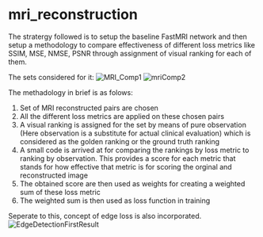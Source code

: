 # mri_reconstruction

The stratergy followed is to setup the baseline FastMRI network and then setup a methodology to compare effectiveness of different loss metrics like SSIM, MSE, NMSE, PSNR through assignment of visual ranking for each of them. 

The sets considered for it:
![MRI_Comp1](https://user-images.githubusercontent.com/58559090/128677388-57a165f5-849b-4b00-b803-9677d1222e14.png)
![mriComp2](https://user-images.githubusercontent.com/58559090/128677405-5793d696-0ecc-4627-95cb-b211aeb95834.jpg)


The methadology in brief is as folows:
1. Set of MRI reconstructed pairs are chosen
2. All the different loss metrics are applied on these chosen pairs
3. A visual ranking is assigned for the set by means of pure observation (Here observation is a substitute for actual clinical evaluation) which is considered as the golden ranking or the ground truth ranking
4. A small code is arrived at for comparing the rankings by loss metric to ranking by observation. This provides a score for each metric that stands for how effective that metric is for scoring the orginal and reconstructed image
5. The obtained score are then used as weights for creating a weighted sum of these loss metric
6. The weighted sum is then used as loss function in training

Seperate to this, concept of edge loss is also incorporated. 
![EdgeDetectionFirstResult](https://user-images.githubusercontent.com/58559090/128676856-16357c42-1344-4e50-a084-33750f8e751c.png)

